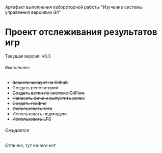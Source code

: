 Артефакт выполнения лабороторной работы "Изучение системы управления версиями Git"
# Проект отслеживания результатов игр

Текущая версия: v0.3


###### Выполнено:
* ~~Завести аккаунт на Github~~
* ~~Создать репозиторий~~
* ~~Создать ветки по системе GitFlow~~
* ~~Написать фичи и выпустить релиз~~
* ~~Создать readme~~
* ~~Использовать теги~~
* ~~Использовать подмодули~~
* ~~Использовать LFS~~

###### Ожидается
*Отлично, тут ничего нет*
